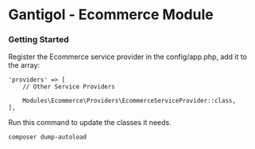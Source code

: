 Gantigol - Ecommerce Module
=======================

### Getting Started

Register the Ecommerce service provider in the config/app.php, add it to the array:

```
'providers' => [
    // Other Service Providers

    Modules\Ecommerce\Providers\EcommerceServiceProvider::class,
],

```
Run this command to update the classes it needs.

```
composer dump-autoload

```
